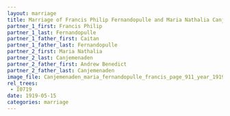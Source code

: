 ```yaml
---
layout: marriage
title: Marriage of Francis Philip Fernandopulle and Maria Nathalia Canjemenaden
partner_1_first: Francis Philip
partner_1_last: Fernandopulle
partner_1_father_first: Caitan
partner_1_father_last: Fernandopulle
partner_2_first: Maria Nathalia
partner_2_last: Canjemenaden
partner_2_father_first: Andrew Benedict
partner_2_father_last: Canjemenaden
image_file: Canjemenaden_maria_fernandopulle_francis_page_911_year_1919
rel_trees:
 - I0719
date: 1919-05-15
categories: marriage
---
```


